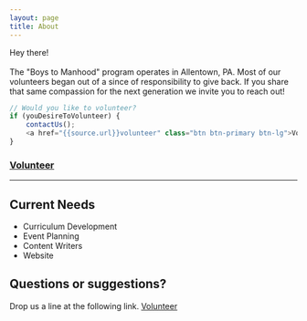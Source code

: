 ```yaml
---
layout: page
title: About
---
```


<p class="message">
  Hey there!<br /><br />
  The "Boys to Manhood" program operates in Allentown, PA.  Most of our volunteers began out of a since of responsibility to give back.  If you share that same compassion for the next generation we invite you to reach out!
</p>

```javascript
// Would you like to volunteer?
if (youDesireToVolunteer) {
    contactUs();
    <a href="{{source.url}}volunteer" class="btn btn-primary btn-lg">Volunteer</a>
}
```
### <a href="{{source.url}}volunteer" class="btn btn-primary btn-lg">Volunteer</a>

---

## Current Needs

* Curriculum Development
* Event Planning
* Content Writers
* Website

## Questions or suggestions?

Drop us a line at the following link. <a href="{{source.url}}volunteer" class="btn btn-primary btn-lg">Volunteer</a>